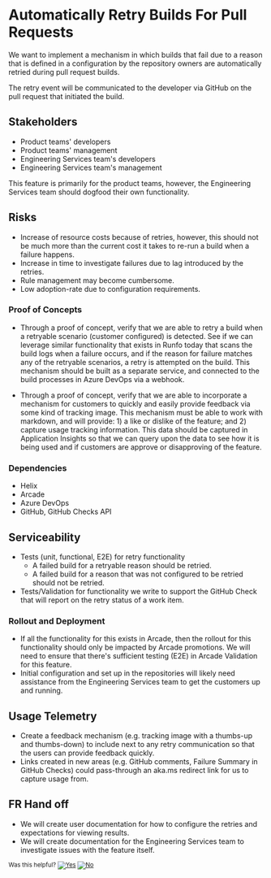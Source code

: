 # Automatically Retry Builds For Pull Requests

We want to implement a mechanism in which builds that fail due to a reason that is defined in a configuration by the repository owners are automatically retried during pull request builds. 

The retry event will be communicated to the developer via GitHub on the pull request that initiated the build. 

## Stakeholders
- Product teams' developers
- Product teams' management
- Engineering Services team's developers
- Engineering Services team's management

This feature is primarily for the product teams, however, the Engineering Services team should dogfood their own functionality. 

## Risks

- Increase of resource costs because of retries, however, this should not be much more than the current cost it takes to re-run a build when a failure happens. 
- Increase in time to investigate failures due to lag introduced by the retries. 
- Rule management may become cumbersome. 
- Low adoption-rate due to configuration requirements. 

### Proof of Concepts

- Through a proof of concept, verify that we are able to retry a build when a retryable scenario (customer configured) is detected. See if we can leverage similar functionality that exists in Runfo today that scans the build logs when a failure occurs, and if the reason for failure matches any of the retryable scenarios, a retry is attempted on the build. This mechanism should be built as a separate service, and connected to the build processes in Azure DevOps via a webhook. 

- Through a proof of concept, verify that we are able to incorporate a mechanism for customers to quickly and easily provide feedback via some kind of tracking image. This mechanism must be able to work with markdown, and will provide: 1) a like or dislike of the feature; and 2) capture usage tracking information. This data should be captured in Application Insights so that we can query upon the data to see how it is being used and if customers are approve or disapproving of the feature. 

### Dependencies

- Helix
- Arcade
- Azure DevOps
- GitHub, GitHub Checks API

## Serviceability

- Tests (unit, functional, E2E) for retry functionality
  - A failed build for a retryable reason should be retried. 
  - A failed build for a reason that was not configured to be retried should not be retried. 
- Tests/Validation for functionality we write to support the GitHub Check that will report on the retry status of a work item. 

### Rollout and Deployment

- If all the functionality for this exists in Arcade, then the rollout for this functionality should only be impacted by Arcade promotions. We will need to ensure that there's sufficient testing (E2E) in Arcade Validation for this feature. 
- Initial configuration and set up in the repositories will likely need assistance from the Engineering Services team to get the customers up and running. 

## Usage Telemetry

- Create a feedback mechanism (e.g. tracking image with a thumbs-up and thumbs-down) to include next to any retry communication so that the users can provide feedback quickly. 
- Links created in new areas (e.g. GitHub comments, Failure Summary in GitHub Checks) could pass-through an aka.ms redirect link for us to capture usage from. 

## FR Hand off

- We will create user documentation for how to configure the retries and expectations for viewing results. 
- We will create documentation for the Engineering Services team to investigate issues with the feature itself. 

<!-- Begin Generated Content: Doc Feedback -->
<sub>Was this helpful? [![Yes](https://helix.dot.net/f/ip/5?p=Documentation%5CProject-Docs%5CDev%20Workflow%5CRetry%20Builds%20-%20arcade5963.md)](https://helix.dot.net/f/p/5?p=Documentation%5CProject-Docs%5CDev%20Workflow%5CRetry%20Builds%20-%20arcade5963.md) [![No](https://helix.dot.net/f/in)](https://helix.dot.net/f/n/5?p=Documentation%5CProject-Docs%5CDev%20Workflow%5CRetry%20Builds%20-%20arcade5963.md)</sub>
<!-- End Generated Content-->
